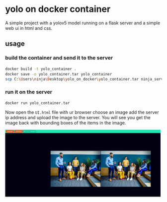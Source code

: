 # yolo on docker container

A simple project with a yolov5 model running on a flask server and a simple web ui in html and css.

## usage

### build the container and send it to the server

```bash
docker build -t yolo_container .
docker save -o yolo_container.tar yolo_container
scp C:\Users\ninja\Desktop\yolo_on_docker\yolo_container.tar ninja_server@100.100.100.100:
```

### run it on the server

```bash
docker run yolo_container.tar
```

Now open the `UI.html` file with ur browser choose an image add the server ip address and upload the image to the
server.
You will see you get the image back with bounding boxes of the items in the image.

<p align="left">
  <img width="500" src="https://github.com/matan-chan/yolo_on_docker/blob/main/images/yolo_container.jpg?raw=true">
</p>

